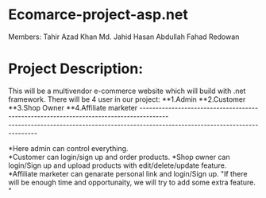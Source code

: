 # Ecomarce-project-asp.net
Members:
Tahir Azad Khan
Md. Jahid Hasan
Abdullah Fahad
Redowan

# Project Description:
This will be a multivendor e-commerce website which will build with .net framework.
There will be 4 user in our project:
         **1.Admin
         **2.Customer
         **3.Shop Owner
         **4.Affiliate marketer
 *---------------------------------------------------------------------------------------*        
 *---------------------------------------------------------------------------------------*
 
*Here admin can control everything.                                                                                          
*Customer can login/sign up and order products.
*Shop owner can login/Sign up and upload products with edit/delete/update feature.                                                                   
*Affiliate marketer can genarate personal link and login/Sign up.
"If there will be enough time and opportunaity, we will try to add some extra feature. "
